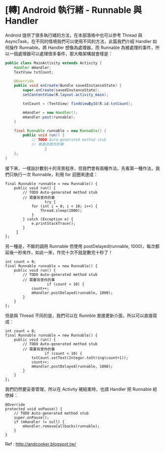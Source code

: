 # [轉] Android 執行緒 - Runnable 與 Handler

Android 提供了很多執行緒的方法，在本部落格中也可以參考 Thread 與 AsyncTask，在不同的情境我們可以使用不同的方法，此篇我們介紹 Handler 如何操作 Runnable。將  Handler 想像為處理器，而 Runnable 為被處理的事件，所以一個處理器可以處理很多事件，那大略架構就會樣是：
```java
public class MainActivity extends Activity {
    Handler mHandler;
    TextView txtCount;

    @Override
    public void onCreate(Bundle savedInstanceState) {
        super.onCreate(savedInstanceState);
        setContentView(R.layout.activity_main);

        txtCount = (TextView) findViewById(R.id.txtCount);

        mHandler = new Handler();
        mHandler.post(runnable);
    }

    final Runnable runnable = new Runnable() {
        public void run() {
            // TODO Auto-generated method stub
            // 需要背景作的事
                  }
    };
}
```
接下來，一樣設計數到十的背景程序，但我們會有兩種作法，先看第一種作法，我們只執行一次 Runnable，利用 for 迴圈來達成：
```
final Runnable runnable = new Runnable() {
    public void run() {
        // TODO Auto-generated method stub
        // 需要背景作的事
                  try {
            for (int i = 0; i < 10; i++) {
                Thread.sleep(1000);
            }
        } catch (Exception e) {
            e.printStackTrace();
        }
     }
};
```
另一種是，不斷的調用 Runnable 但使用 postDelayed(runnable, 1000)，每次都延後一秒來作，如此一來，作完十次不就是數完十秒了！
```
int count = 0;
final Runnable runnable = new Runnable() {
    public void run() {
        // TODO Auto-generated method stub
        // 需要背景作的事
                   if (count < 10) {
            count++;
            mHandler.postDelayed(runnable, 1000);
        }
    }
};
```
但是與 Thread 不同的是，我們可以在 Runnble 直接更新介面，所以可以直接寫成：

```
int count = 0;
final Runnable runnable = new Runnable() {
    public void run() {
        // TODO Auto-generated method stub
        // 需要背景作的事
                  if (count < 10) {
            txtCount.setText(Integer.toString(count+1));
            count++;
            mHandler.postDelayed(runnable, 1000);
        }
    }
};
```
我們仍然要妥善管理，所以在 Activity 被結束時，也請 Handler 把 Runnable 給停掉：
```
@Override
protected void onPause() {
    // TODO Auto-generated method stub
    super.onPause();
    if (mHandler != null) {
        mHandler.removeCallbacks(runnable);
    }
}
```

Ref : http://andcooker.blogspot.tw/
